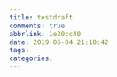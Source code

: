 ```yaml
---
title: testdraft
comments: true
abbrlink: 1e20cc40
date: 2019-06-04 21:10:42
tags:
categories:
---
```

